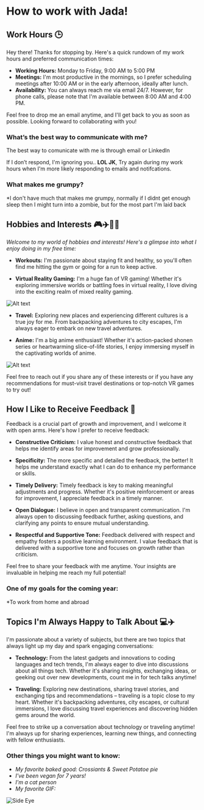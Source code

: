 
# How to work with Jada!


## Work Hours 🕒

Hey there! Thanks for stopping by. Here's a quick rundown of my work hours and preferred communication times:

- **Working Hours:** Monday to Friday, 9:00 AM to 5:00 PM
- **Meetings:** I'm most productive in the mornings, so I prefer scheduling meetings after 10:00 AM or in the early afternoon, ideally after lunch.
- **Availability:** You can always reach me via email 24/7. However, for phone calls, please note that I'm available between 8:00 AM and 4:00 PM.

Feel free to drop me an email anytime, and I'll get back to you as soon as possible. Looking forward to collaborating with you!


### What’s the best way to communicate with me?
The best way to comunicate with me is through email or LinkedIn

If I don’t respond, I'm ignoring you.. **LOL JK**, Try again during my work hours when I'm more likely responding to emails and notifcations. 


### What makes me grumpy? 
*I don't have much that makes me grumpy, normally if I didnt get enough sleep then I might turn into a zombie, but for the most part I'm laid back
	
## Hobbies and Interests 🎮✈️🏋️‍♂️

*Welcome to my world of hobbies and interests! Here's a glimpse into what I enjoy doing in my free time:*

- **Workouts:** I'm passionate about staying fit and healthy, so you'll often find me hitting the gym or going for a run to keep active.

- **Virtual Reality Gaming:** I'm a huge fan of VR gaming! Whether it's exploring immersive worlds or battling foes in virtual reality, I love diving into the exciting realm of mixed reality gaming.

![Alt text](image-3.png)

- **Travel:** Exploring new places and experiencing different cultures is a true joy for me. From backpacking adventures to city escapes, I'm always eager to embark on new travel adventures.


- **Anime:** I'm a big anime enthusiast! Whether it's action-packed shonen series or heartwarming slice-of-life stories, I enjoy immersing myself in the captivating worlds of anime.

![Alt text](image-5.png)

Feel free to reach out if you share any of these interests or if you have any recommendations for must-visit travel destinations or top-notch VR games to try out!

## How I Like to Receive Feedback 📝

Feedback is a crucial part of growth and improvement, and I welcome it with open arms. Here's how I prefer to receive feedback:

- **Constructive Criticism:** I value honest and constructive feedback that helps me identify areas for improvement and grow professionally.

- **Specificity:** The more specific and detailed the feedback, the better! It helps me understand exactly what I can do to enhance my performance or skills.

- **Timely Delivery:** Timely feedback is key to making meaningful adjustments and progress. Whether it's positive reinforcement or areas for improvement, I appreciate feedback in a timely manner.

- **Open Dialogue:** I believe in open and transparent communication. I'm always open to discussing feedback further, asking questions, and clarifying any points to ensure mutual understanding.

- **Respectful and Supportive Tone:** Feedback delivered with respect and empathy fosters a positive learning environment. I value feedback that is delivered with a supportive tone and focuses on growth rather than criticism.

Feel free to share your feedback with me anytime. Your insights are invaluable in helping me reach my full potential!


### One of my goals for the coming year:
*To work from home and abroad

## Topics I'm Always Happy to Talk About 💻✈️

I'm passionate about a variety of subjects, but there are two topics that always light up my day and spark engaging conversations:

- **Technology:** From the latest gadgets and innovations to coding languages and tech trends, I'm always eager to dive into discussions about all things tech. Whether it's sharing insights, exchanging ideas, or geeking out over new developments, count me in for tech talks anytime!

- **Traveling:** Exploring new destinations, sharing travel stories, and exchanging tips and recommendations – traveling is a topic close to my heart. Whether it's backpacking adventures, city escapes, or cultural immersions, I love discussing travel experiences and discovering hidden gems around the world.

Feel free to strike up a conversation about technology or traveling anytime! I'm always up for sharing experiences, learning new things, and connecting with fellow enthusiasts.


### Other things you might want to know:

- *My favorite baked good: Crossiants & Sweet Potatoe pie*
- *I've been vegan for 7 years!*
- *I'm a cat person*
- *My favorite GIF:*

![Side Eye](https://c.tenor.com/MUxPw8oToMAAAAAC/tenor.gif)
